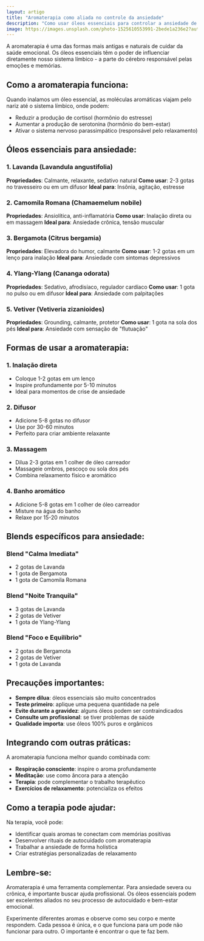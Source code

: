 ```yaml
---
layout: artigo
title: "Aromaterapia como aliada no controle da ansiedade"
description: "Como usar óleos essenciais para controlar a ansiedade de forma natural"
image: https://images.unsplash.com/photo-1525610553991-2bede1a236e2?auto=format&fit=crop&w=800&q=80
---
```


A aromaterapia é uma das formas mais antigas e naturais de cuidar da saúde emocional. Os óleos essenciais têm o poder de influenciar diretamente nosso sistema límbico - a parte do cérebro responsável pelas emoções e memórias.

## Como a aromaterapia funciona:

Quando inalamos um óleo essencial, as moléculas aromáticas viajam pelo nariz até o sistema límbico, onde podem:

- Reduzir a produção de cortisol (hormônio do estresse)
- Aumentar a produção de serotonina (hormônio do bem-estar)
- Ativar o sistema nervoso parassimpático (responsável pelo relaxamento)

## Óleos essenciais para ansiedade:

### 1. Lavanda (Lavandula angustifolia)

**Propriedades**: Calmante, relaxante, sedativo natural
**Como usar**: 2-3 gotas no travesseiro ou em um difusor
**Ideal para**: Insônia, agitação, estresse

### 2. Camomila Romana (Chamaemelum nobile)

**Propriedades**: Ansiolítica, anti-inflamatória
**Como usar**: Inalação direta ou em massagem
**Ideal para**: Ansiedade crônica, tensão muscular

### 3. Bergamota (Citrus bergamia)

**Propriedades**: Elevadora do humor, calmante
**Como usar**: 1-2 gotas em um lenço para inalação
**Ideal para**: Ansiedade com sintomas depressivos

### 4. Ylang-Ylang (Cananga odorata)

**Propriedades**: Sedativo, afrodisíaco, regulador cardíaco
**Como usar**: 1 gota no pulso ou em difusor
**Ideal para**: Ansiedade com palpitações

### 5. Vetiver (Vetiveria zizanioides)

**Propriedades**: Grounding, calmante, protetor
**Como usar**: 1 gota na sola dos pés
**Ideal para**: Ansiedade com sensação de "flutuação"

## Formas de usar a aromaterapia:

### 1. Inalação direta

- Coloque 1-2 gotas em um lenço
- Inspire profundamente por 5-10 minutos
- Ideal para momentos de crise de ansiedade

### 2. Difusor

- Adicione 5-8 gotas no difusor
- Use por 30-60 minutos
- Perfeito para criar ambiente relaxante

### 3. Massagem

- Dilua 2-3 gotas em 1 colher de óleo carreador
- Massageie ombros, pescoço ou sola dos pés
- Combina relaxamento físico e aromático

### 4. Banho aromático

- Adicione 5-8 gotas em 1 colher de óleo carreador
- Misture na água do banho
- Relaxe por 15-20 minutos

## Blends específicos para ansiedade:

### Blend "Calma Imediata"

- 2 gotas de Lavanda
- 1 gota de Bergamota
- 1 gota de Camomila Romana

### Blend "Noite Tranquila"

- 3 gotas de Lavanda
- 2 gotas de Vetiver
- 1 gota de Ylang-Ylang

### Blend "Foco e Equilíbrio"

- 2 gotas de Bergamota
- 2 gotas de Vetiver
- 1 gota de Lavanda

## Precauções importantes:

- **Sempre dilua**: óleos essenciais são muito concentrados
- **Teste primeiro**: aplique uma pequena quantidade na pele
- **Evite durante a gravidez**: alguns óleos podem ser contraindicados
- **Consulte um profissional**: se tiver problemas de saúde
- **Qualidade importa**: use óleos 100% puros e orgânicos

## Integrando com outras práticas:

A aromaterapia funciona melhor quando combinada com:

- **Respiração consciente**: inspire o aroma profundamente
- **Meditação**: use como âncora para a atenção
- **Terapia**: pode complementar o trabalho terapêutico
- **Exercícios de relaxamento**: potencializa os efeitos

## Como a terapia pode ajudar:

Na terapia, você pode:

- Identificar quais aromas te conectam com memórias positivas
- Desenvolver rituais de autocuidado com aromaterapia
- Trabalhar a ansiedade de forma holística
- Criar estratégias personalizadas de relaxamento

## Lembre-se:

Aromaterapia é uma ferramenta complementar. Para ansiedade severa ou crônica, é importante buscar ajuda profissional. Os óleos essenciais podem ser excelentes aliados no seu processo de autocuidado e bem-estar emocional.

Experimente diferentes aromas e observe como seu corpo e mente respondem. Cada pessoa é única, e o que funciona para um pode não funcionar para outro. O importante é encontrar o que te faz bem.
